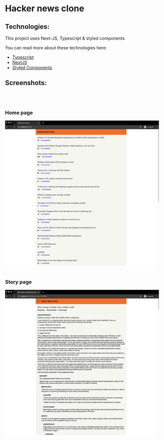 # Hacker news clone 

## Technologies: 

This project uses Next-JS, Typescript & styled components

You can read more about these technologies here:
- [Typescript](https://www.typescriptlang.org/)
- [NextJS](https://nextjs.org/)
- [Styled Components](https://www.styled-components.com/)
  <br />


## Screenshots: 
<br />
<br />

### Home page
![](./static/images/HomePage.png)
<br />
<br />

### Story page
![](./static/images/StoryPage.png)

